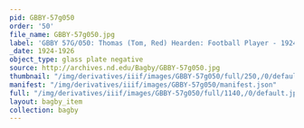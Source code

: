 ```yaml
---
pid: GBBY-57g050
order: '50'
file_name: GBBY-57g050.jpg
label: 'GBBY 57G/050: Thomas (Tom, Red) Hearden: Football Player - 1924-1926'
_date: 1924-1926
object_type: glass plate negative
source: http://archives.nd.edu/Bagby/GBBY-57g050.jpg
thumbnail: "/img/derivatives/iiif/images/GBBY-57g050/full/250,/0/default.jpg"
manifest: "/img/derivatives/iiif/images/GBBY-57g050/manifest.json"
full: "/img/derivatives/iiif/images/GBBY-57g050/full/1140,/0/default.jpg"
layout: bagby_item
collection: bagby
---
```

